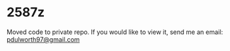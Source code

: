 2587z
=====

Moved code to private repo. If you would like to view it, send me an email: pdulworth97@gmail.com